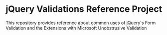 # jQuery Validations Reference Project

This repository provides reference about common uses of jQuery's Form Validation and the Extensions with Microsoft Unobstrusive Validation
